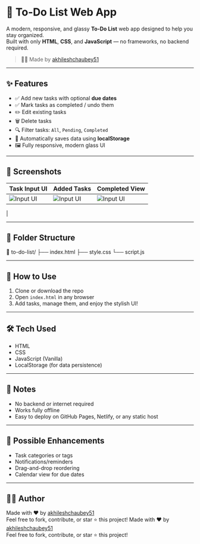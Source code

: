 # 📝 To-Do List Web App

A modern, responsive, and glassy **To-Do List** web app designed to help you stay organized.  
Built with only **HTML**, **CSS**, and **JavaScript** — no frameworks, no backend required.

> 👨‍💻 Made by [akhileshchaubey51](https://github.com/akhileshchaubey51)

---

## ✨ Features

- ✅ Add new tasks with optional **due dates**
- ✅ Mark tasks as completed / undo them
- ✏️ Edit existing tasks
- 🗑️ Delete tasks
- 🔍 Filter tasks: `All`, `Pending`, `Completed`
- 💾 Automatically saves data using **localStorage**
- 🖼️ Fully responsive, modern glass UI

---

## 📸 Screenshots

| Task Input UI | Added Tasks | Completed View |
|---------------|-------------|----------------|
| ![Input UI](https://raw.githubusercontent.com/your-username/repo-name/main/ss.png) | ![Input UI](https://raw.githubusercontent.com/your-username/repo-name/main/ss1.png) | ![Input UI](https://raw.githubusercontent.com/your-username/repo-name/main/ss2.png)
 |

---

## 📂 Folder Structure

📁 to-do-list/
├── index.html
├── style.css
└── script.js

---

## 🚀 How to Use

1. Clone or download the repo  
2. Open `index.html` in any browser  
3. Add tasks, manage them, and enjoy the stylish UI!

---

## 🛠️ Tech Used

- HTML  
- CSS  
- JavaScript (Vanilla)  
- LocalStorage (for data persistence)

---

## 📌 Notes

- No backend or internet required  
- Works fully offline  
- Easy to deploy on GitHub Pages, Netlify, or any static host

---

## 🔮 Possible Enhancements

- Task categories or tags  
- Notifications/reminders  
- Drag-and-drop reordering  
- Calendar view for due dates

---

## 🧑‍💻 Author
Made with ❤️ by [akhileshchaubey51](https://github.com/akhileshchaubey51)  
Feel free to fork, contribute, or star ⭐ this project!
Made with ❤️ by [akhileshchaubey51](https://github.com/akhileshchaubey51)  
Feel free to fork, contribute, or star ⭐ this project!
